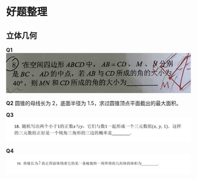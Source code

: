 # 好题整理

## 立体几何

**Q1** ![i](image/c1.png)

**Q2** 圆锥的母线长为 $2$，底面半径为 $1.5$，求过圆锥顶点平面截出的最大面积。

**Q3** ![i](image/c3.png)

**Q4** ![i](image/c4.png)
